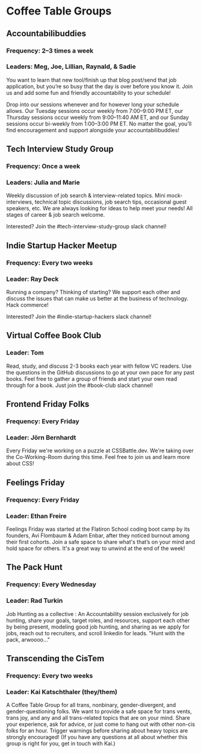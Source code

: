 # Coffee Table Groups

## Accountabilibuddies

### Frequency: 2–3 times a week

### Leaders: Meg, Joe, Lillian, Raynald, & Sadie

You want to learn that new tool/finish up that blog post/send that job application, but you’re so busy that the day is over before you know it. Join us and add some fun and friendly accountability to your schedule!

Drop into our sessions whenever and for however long your schedule allows. Our Tuesday sessions occur weekly from 7:00–9:00 PM ET, our Thursday sessions occur weekly from 9:00–11:40 AM ET, and our Sunday sessions occur bi-weekly from 1:00–3:00 PM ET. No matter the goal, you’ll find encouragement and support alongside your accountabilibuddies!

## Tech Interview Study Group

### Frequency: Once a week

### Leaders: Julia and Marie

Weekly discussion of job search & interview-related topics. Mini mock-interviews, technical topic discussions, job search tips, occasional guest speakers, etc. We are always looking for ideas to help meet your needs! All stages of career & job search welcome.

Interested? Join the #tech-interview-study-group slack channel!

## Indie Startup Hacker Meetup

### Frequency: Every two weeks

### Leader: Ray Deck

Running a company? Thinking of starting? We support each other and discuss the issues that can make us better at the business of technology. Hack commerce!

Interested? Join the #indie-startup-hackers slack channel!

## Virtual Coffee Book Club

### Leader: Tom

Read, study, and discuss 2-3 books each year with fellow VC readers. Use the questions in the GitHub discussions to go at your own pace for any past books. Feel free to gather a group of friends and start your own read through for a book. Just join the #book-club slack channel!

## Frontend Friday Folks

### Frequency: Every Friday

### Leader: Jörn Bernhardt

Every Friday we're working on a puzzle at CSSBattle.dev. We're taking over the Co-Working-Room during this time. Feel free to join us and learn more about CSS!

## Feelings Friday

### Frequency: Every Friday

### Leader: Ethan Freire

Feelings Friday was started at the Flatiron School coding boot camp by its founders, Avi Flombaum & Adam Enbar, after they noticed burnout among their first cohorts. Join a safe space to share what's that’s on your mind and hold space for others. It's a great way to unwind at the end of the week!

## The Pack Hunt

### Frequency: Every Wednesday

### Leader: Rad Turkin

Job Hunting as a collective : An Accountability session exclusively for job hunting, share your goals, target roles, and resources, support each other by being present, modeling good job hunting, and sharing as we apply for jobs, reach out to recruiters, and scroll linkedin for leads. "Hunt with the pack, arwoooo..."

## Transcending the CisTem

### Frequency: Every two weeks

### Leader: Kai Katschthaler (they/them)

A Coffee Table Group for all trans, nonbinary, gender-divergent, and gender-questioning folks. We want to provide a safe space for trans vents, trans joy, and any and all trans-related topics that are on your mind. Share your experience, ask for advice, or just come to hang out with other non-cis folks for an hour. Trigger warnings before sharing about heavy topics are strongly encouraged! (If you have any questions at all about whether this group is right for you, get in touch with Kai.)
